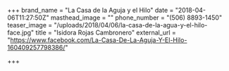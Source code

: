 +++
brand_name = "La Casa de la Aguja y el Hilo"
date = "2018-04-06T11:27:50Z"
masthead_image = ""
phone_number = "(506) 8893-1450"
teaser_image = "/uploads/2018/04/06/la-casa-de-la-agua-y-el-hilo-face.jpg"
title = "Isidora Rojas Cambronero"
external_url = "https://www.facebook.com/La-Casa-De-La-Aguja-Y-El-Hilo-160409257798386/"

+++

